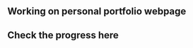 <h2>Working on personal portfolio webpage</h2>

<h2>Check the progress here <a href="https://grandeddie.github.io/portfolio-REfe-e-dWeb.github.io/"></a></h2>
